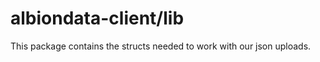 albiondata-client/lib
=====================

This package contains the structs needed to work with our json uploads.